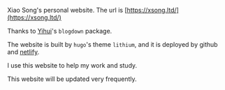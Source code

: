 

Xiao Song's personal website.
The url is [https://xsong.ltd/](https://xsong.ltd/)

Thanks to [Yihui](https://yihui.name/)'s `blogdown` package.

The website is built by `hugo`'s theme `lithium`, and it is deployed by github and [netlify](https://www.netlify.com/).

I use this website to help my work and study.

This website will be updated very frequently.


